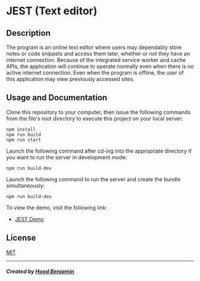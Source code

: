 # JEST (Text editor)

## Description

The program is an online text editor where users may dependably store notes or code snippets and access them later, whether or not they have an internet connection. Because of the integrated service worker and cache APIs, the application will continue to operate normally even when there is no active internet connection. Even when the program is offline, the user of this application may view previously accessed sites.

## Usage and Documentation

Clone this repository to your computer, then issue the following commands from the file's root directory to execute this project on your local server:

```
npm install
npm run build
npm run start
```

Launch the following command after cd-ing into the appropriate directory if you want to run the server in development mode:

```
npm run build-dev
```

Launch the following command to run the server and create the bundle simultaneously:

```
npm run build-dev
```

To view the demo, visit the following link:

-   [JEST Demo](https://ancient-shore-57379.herokuapp.com/)

## License

[MIT](LICENSE)

---

##### Created by [Hood Benjamin](https://github.com/Hoodgail)
